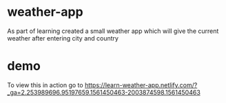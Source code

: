 # weather-app
As part of learning created a small weather app which will give the current weather after entering city and country

# demo
To view this in action go to https://learn-weather-app.netlify.com/?_ga=2.253989696.95197659.1561450463-2003874598.1561450463
